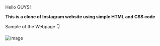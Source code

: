 Hello GUYS!

**This is a clone of Instagram website using simple HTML and CSS code**

Sample of the Webpage 👇

![image](https://user-images.githubusercontent.com/84275267/212525158-e8f7603b-cc07-4ac9-854e-e3821c32bcf7.png)
